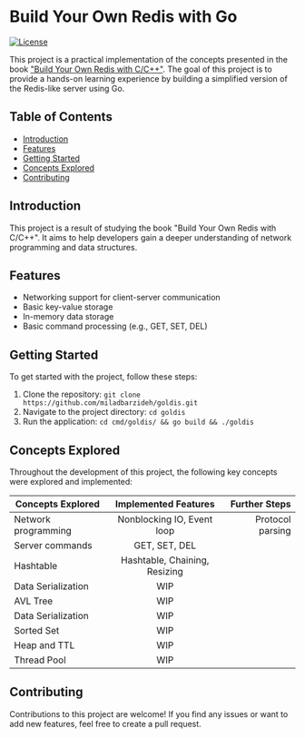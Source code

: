 # Build Your Own Redis with Go

[![License](https://img.shields.io/badge/license-apache_2.0-red?style=for-the-badge&logo=none)](LICENSE)

This project is a practical implementation of the concepts presented in the book ["Build Your Own Redis with C/C++"](https://build-your-own.org/redis/). The goal of this project is to provide a hands-on learning experience by building a simplified version of the Redis-like server using Go.

## Table of Contents

- [Introduction](#introduction)
- [Features](#features)
- [Getting Started](#getting-started)
- [Concepts Explored](#concepts-explored)
- [Contributing](#contributing)

## Introduction

This project is a result of studying the book "Build Your Own Redis with C/C++". It aims to help developers gain a deeper understanding 
of network programming and data structures.

## Features

- Networking support for client-server communication
- Basic key-value storage
- In-memory data storage
- Basic command processing (e.g., GET, SET, DEL)


## Getting Started

To get started with the project, follow these steps:

1. Clone the repository: `git clone https://github.com/miladbarzideh/goldis.git`
2. Navigate to the project directory: `cd goldis`
3. Run the application: `cd cmd/goldis/ && go build && ./goldis`

## Concepts Explored

Throughout the development of this project, the following key concepts were explored and implemented:

| Concepts Explored  |     Implemented Features      |    Further Steps |
|--------------------|:-----------------------------:|-----------------:|
| Network programming |  Nonblocking IO, Event loop   | Protocol parsing |
| Server commands    |         GET, SET, DEL         |                  |
| Hashtable          | Hashtable, Chaining, Resizing |                  |
| Data Serialization |              WIP              |                  |
| AVL Tree           |              WIP              |                  |
| Data Serialization |              WIP              |                  |
| Sorted Set         |              WIP              |                  |
| Heap and TTL       |              WIP              |                  |
| Thread Pool        |              WIP              |                  |

## Contributing

Contributions to this project are welcome! If you find any issues or want to add new features, feel free to create a pull request.
